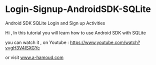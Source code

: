 # Login-Signup-AndroidSDK-SQLite
Android SDK SQLite Login and Sign up Activities


Hi ,
In this tutorial  you will learn how to use Android SDK with SQLite 

you can watch it , on Youtube :
https://www.youtube.com/watch?v=gH3V4ISXGYc

or visit www.a-hamoud.com 
